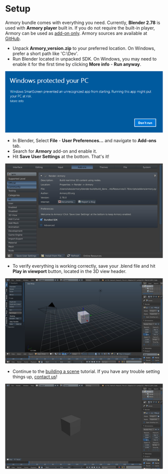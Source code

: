 # Setup

Armory bundle comes with everything you need. Currently, **Blender 2.78** is used with **Armory player** built in. If you do not require the built-in player, Armory can be used as [add-on only](setupaddon.md). Armory sources are available at [GitHub](https://github.com/armory3d/).

- Unpack **Armory_version.zip** to your preferred location. On Windows, prefer a short path like 'C:\Dev'.
- Run Blender located in unpacked SDK. On Windows, you may need to enable it for the first time by clicking **More info** - **Run anyway**. 

![](img/winrun.png)

- In Blender, Select **File** - **User Preferences...** and navigate to **Add-ons** tab.
- Search for **Armory** add-on and enable it.
- Hit **Save User Settings** at the bottom. That's it!

![](img/setup1.jpg)

- To verify everything is working correctly, save your .blend file and hit **Play in viewport** button, located in the 3D view header.

![](img/setup2.jpg)

- Continue to the [building a scene](scene1.md) tutorial. If you have any trouble setting things up, [contact us](http://armory3d.org/community.html)!

![](img/setup3.jpg)
